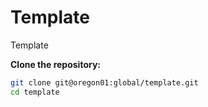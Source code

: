 # Template

Template

**Clone the repository:**

   ```bash
   git clone git@oregon01:global/template.git
   cd template
   ```